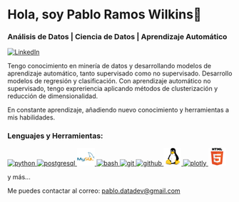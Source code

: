 # Hola, soy Pablo Ramos Wilkins👋 
### Análisis de Datos | Ciencia de Datos | Aprendizaje Automático


[![LinkedIn](https://img.shields.io/badge/LinkedIn-0077B5?style=for-the-badge&logo=linkedin&logoColor=white)](https://www.linkedin.com/in/pablo-ramos-w-39a757230/)

Tengo conocimiento en minería de datos y desarrollando modelos de aprendizaje automático, tanto supervisado como no supervisado.
Desarrollo modelos de regresión y clasificación.
Con aprendizaje automático no supervisado, tengo expreriencia aplicando métodos de clusterización y reducción de dimensionalidad.

En constante aprendizaje, añadiendo nuevo conocimiento y herramientas a mis habilidades.

<h3 align="left">Lenguajes y Herramientas:</h3> 
<a href="https://www.python.org/" target="_blank"> <img src="https://www.vectorlogo.zone/logos/python/python-icon.svg" alt="python" width="40" height="40"/> </a> 
<a href="https://www.postgresql.org/" target="_blank"> <img src="https://www.vectorlogo.zone/logos/postgresql/postgresql-icon.svg" alt="postgresql" width="40" height="40"/> </a> 
<a href="https://www.mysql.com/" target="_blank"> <img src="https://raw.githubusercontent.com/devicons/devicon/master/icons/mysql/mysql-original-wordmark.svg" alt="mysql" width="40" height="40"/> </a> 
<a href="https://www.gnu.org/software/bash/" target="_blank"> <img src="https://www.vectorlogo.zone/logos/gnu_bash/gnu_bash-icon.svg" alt="bash" width="40" height="40"/> </a> 
<a href="https://git-scm.com/" target="_blank"> <img src="https://www.vectorlogo.zone/logos/git-scm/git-scm-icon.svg" alt="git" width="40" height="40"/> </a> 
<a href="https://github.com/" target="_blank"> <img src="https://www.vectorlogo.zone/logos/github/github-icon.svg" alt="github" width="40" height="40"/> </a> 
<a href="https://www.linux.org/" target="_blank"> <img src="https://raw.githubusercontent.com/devicons/devicon/master/icons/linux/linux-original.svg" alt="linux" width="40" height="40"/> </a> 
<a href="https://plotly.com/" target="_blank"> <img src="https://www.vectorlogo.zone/logos/plot_ly/plot_ly-icon.svg" alt="plotly" width="40" height="40"/> </a> 
<a href="" target="_blank"> <img src="https://raw.githubusercontent.com/devicons/devicon/master/icons/html5/html5-original-wordmark.svg" alt="html" width="40" height="40"/> </a> 

y más...

Me puedes contactar al correo: pablo.datadev@gmail.com
